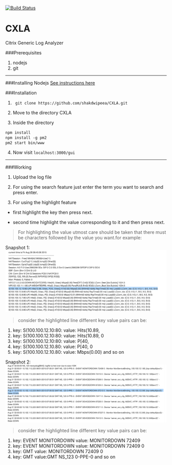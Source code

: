 [![Build Status](https://semaphoreci.com/api/v1/projects/6b0be2a6-0da9-4a20-991a-7373628354d0/663555/badge.svg)](https://semaphoreci.com/shakdwipeea/cxla)

# CXLA
Citrix Generic Log Analyzer



###Prerequisites

1. nodejs
2. git 

----------

###Installing Nodejs
[See instructions here](https://github.com/nodejs/node#unix--macintosh)

###Installation

1. ``` git clone https://github.com/shakdwipeea/CXLA.git```

2. Move to the directory CXLA

3. Inside the directory
```
npm install
npm install -g pm2
pm2 start bin/www
```
4. Now visit ```localhost:3000/gui```


------------

###Working
1. Upload the log file

2. For using the search feature just enter the term you want to search and press enter.

3. For using the highlight feature

  * first highlight the key then press next.

  * second time highlight the value corresponding to it and then press next.


> For highlighting the value utmost care should be taken that there must be characters followed by the value you want.for example:

Snapshot 1:
![alt-text](https://github.com/shakdwipeea/CXLA/blob/modifiedhighlight/public/images/Screen%20Shot%202016-01-25%20at%209.43.14%20AM.png)

> consider the highlighted line different key value pairs can be:

1. key: S(100.100.12.10:80: value: Hits(10.89,
2. key: S(100.100.12.10:80: value: Hits(10.89, 0
3. key: S(100.100.12.10:80: value: P[40,
4. key: S(100.100.12.10.80: value: P[40, 0
5. key: S(100.100.12.10.80: value: Mbps(0.00)
and so on


Snapshot 2:
![alt-text](https://github.com/shakdwipeea/CXLA/blob/modifiedhighlight/public/images/Screen%20Shot%202016-01-25%20at%209.50.29%20AM.png)

> consider the highlighted line different key value pairs can be:

1. key: EVENT MONITORDOWN value: MONITORDOWN 72409
2. key: EVENT MONITORDOWN value: MONITORDOWN 72409 0
3. key: GMT value: MONITORDOWN 72409 0
4. key: GMT value:GMT NS_123 0-PPE-0  and so on
